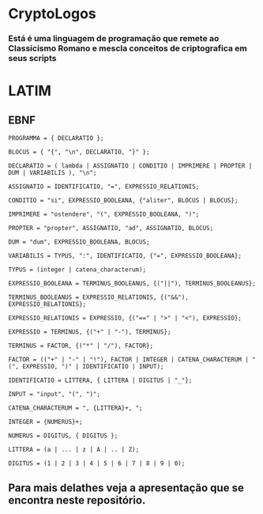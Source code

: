 # CryptoLogos

### Está é uma linguagem de programação que remete ao Classicismo Romano e mescla conceitos de criptografica em seus scripts

# LATIM

## EBNF

    PROGRAMMA = { DECLARATIO };

    BLOCUS = { "{", "\n", DECLARATIO, "}" };

    DECLARATIO = ( lambda | ASSIGNATIO | CONDITIO | IMPRIMERE | PROPTER | DUM | VARIABILIS ), "\n";

    ASSIGNATIO = IDENTIFICATIO, "=", EXPRESSIO_RELATIONIS;

    CONDITIO = "si", EXPRESSIO_BOOLEANA, {"aliter", BLOCUS | BLOCUS};

    IMPRIMERE = "ostendere", "(", EXPRESSIO_BOOLEANA, ")";

    PROPTER = "propter", ASSIGNATIO, "ad", ASSIGNATIO, BLOCUS;

    DUM = "dum", EXPRESSIO_BOOLEANA, BLOCUS;

    VARIABILIS = TYPUS, ":", IDENTIFICATIO, {"=", EXPRESSIO_BOOLEANA};

    TYPUS = (integer | catena_characterum);

    EXPRESSIO_BOOLEANA = TERMINUS_BOOLEANUS, {("||"), TERMINUS_BOOLEANUS};

    TERMINUS_BOOLEANUS = EXPRESSIO_RELATIONIS, {("&&"), EXPRESSIO_RELATIONIS};

    EXPRESSIO_RELATIONIS = EXPRESSIO, {("==" | ">" | "<"), EXPRESSIO};

    EXPRESSIO = TERMINUS, {("+" | "-"), TERMINUS};

    TERMINUS = FACTOR, {("*" | "/"), FACTOR};

    FACTOR = (("+" | "-" | "!"), FACTOR | INTEGER | CATENA_CHARACTERUM | "(", EXPRESSIO, ")" | IDENTIFICATIO | INPUT);

    IDENTIFICATIO = LITTERA, { LITTERA | DIGITUS | "_"};

    INPUT = "input", "(", ")";

    CATENA_CHARACTERUM = ", {LITTERA}+, ";

    INTEGER = {NUMERUS}+;

    NUMERUS = DIGITUS, { DIGITUS };

    LITTERA = (a | ... | z | A | .. | Z);

    DIGITUS = (1 | 2 | 3 | 4 | 5 | 6 | 7 | 8 | 9 | 0);

## Para mais delathes veja a apresentação que se encontra neste repositório.
